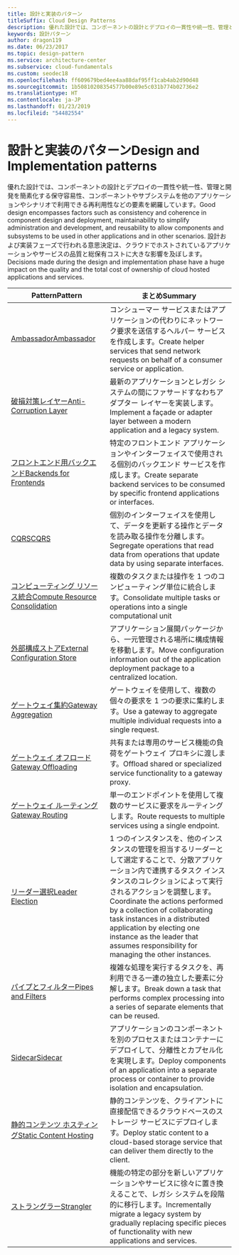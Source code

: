 ```yaml
---
title: 設計と実装のパターン
titleSuffix: Cloud Design Patterns
description: 優れた設計では、コンポーネントの設計とデプロイの一貫性や統一性、管理と開発を簡素化する保守容易性、コンポーネントやサブシステムを他のアプリケーションやシナリオで利用できる再利用性などの要素を網羅しています。 設計および実装フェーズで行われる意思決定は、クラウドでホストされているアプリケーションやサービスの品質と総保有コストに大きな影響を及ぼします。
keywords: 設計パターン
author: dragon119
ms.date: 06/23/2017
ms.topic: design-pattern
ms.service: architecture-center
ms.subservice: cloud-fundamentals
ms.custom: seodec18
ms.openlocfilehash: ff609679bed4ee4aa88daf95ff1cab4ab2d90d48
ms.sourcegitcommit: 1b50810208354577b00e89e5c031b774b02736e2
ms.translationtype: HT
ms.contentlocale: ja-JP
ms.lasthandoff: 01/23/2019
ms.locfileid: "54482554"
---
```

# <a name="design-and-implementation-patterns"></a><span data-ttu-id="05ff6-105">設計と実装のパターン</span><span class="sxs-lookup"><span data-stu-id="05ff6-105">Design and Implementation patterns</span></span>

<span data-ttu-id="05ff6-106">優れた設計では、コンポーネントの設計とデプロイの一貫性や統一性、管理と開発を簡素化する保守容易性、コンポーネントやサブシステムを他のアプリケーションやシナリオで利用できる再利用性などの要素を網羅しています。</span><span class="sxs-lookup"><span data-stu-id="05ff6-106">Good design encompasses factors such as consistency and coherence in component design and deployment, maintainability to simplify administration and development, and reusability to allow components and subsystems to be used in other applications and in other scenarios.</span></span> <span data-ttu-id="05ff6-107">設計および実装フェーズで行われる意思決定は、クラウドでホストされているアプリケーションやサービスの品質と総保有コストに大きな影響を及ぼします。</span><span class="sxs-lookup"><span data-stu-id="05ff6-107">Decisions made during the design and implementation phase have a huge impact on the quality and the total cost of ownership of cloud hosted applications and services.</span></span>

|                                <span data-ttu-id="05ff6-108">Pattern</span><span class="sxs-lookup"><span data-stu-id="05ff6-108">Pattern</span></span>                                 |                                                                                                      <span data-ttu-id="05ff6-109">まとめ</span><span class="sxs-lookup"><span data-stu-id="05ff6-109">Summary</span></span>                                                                                                       |
|------------------------------------------------------------------------|--------------------------------------------------------------------------------------------------------------------------------------------------------------------------------------------------------------------|
|                     [<span data-ttu-id="05ff6-110">Ambassador</span><span class="sxs-lookup"><span data-stu-id="05ff6-110">Ambassador</span></span>](../ambassador.md)                     |                                                         <span data-ttu-id="05ff6-111">コンシューマー サービスまたはアプリケーションの代わりにネットワーク要求を送信するヘルパー サービスを作成します。</span><span class="sxs-lookup"><span data-stu-id="05ff6-111">Create helper services that send network requests on behalf of a consumer service or application.</span></span>                                                          |
|          [<span data-ttu-id="05ff6-112">破損対策レイヤー</span><span class="sxs-lookup"><span data-stu-id="05ff6-112">Anti-Corruption Layer</span></span>](../anti-corruption-layer.md)          |                                                               <span data-ttu-id="05ff6-113">最新のアプリケーションとレガシ システムの間にファサードすなわちアダプター レイヤーを実装します。</span><span class="sxs-lookup"><span data-stu-id="05ff6-113">Implement a façade or adapter layer between a modern application and a legacy system.</span></span>                                                                |
|         [<span data-ttu-id="05ff6-114">フロントエンド用バックエンド</span><span class="sxs-lookup"><span data-stu-id="05ff6-114">Backends for Frontends</span></span>](../backends-for-frontends.md)         |                                                          <span data-ttu-id="05ff6-115">特定のフロントエンド アプリケーションやインターフェイスで使用される個別のバックエンド サービスを作成します。</span><span class="sxs-lookup"><span data-stu-id="05ff6-115">Create separate backend services to be consumed by specific frontend applications or interfaces.</span></span>                                                          |
|                           [<span data-ttu-id="05ff6-116">CQRS</span><span class="sxs-lookup"><span data-stu-id="05ff6-116">CQRS</span></span>](../cqrs.md)                           |                                                         <span data-ttu-id="05ff6-117">個別のインターフェイスを使用して、データを更新する操作とデータを読み取る操作を分離します。</span><span class="sxs-lookup"><span data-stu-id="05ff6-117">Segregate operations that read data from operations that update data by using separate interfaces.</span></span>                                                         |
| [<span data-ttu-id="05ff6-118">コンピューティング リソース統合</span><span class="sxs-lookup"><span data-stu-id="05ff6-118">Compute Resource Consolidation</span></span>](../compute-resource-consolidation.md) |                                                                     <span data-ttu-id="05ff6-119">複数のタスクまたは操作を 1 つのコンピューティング単位に統合します。</span><span class="sxs-lookup"><span data-stu-id="05ff6-119">Consolidate multiple tasks or operations into a single computational unit</span></span>                                                                      |
|   [<span data-ttu-id="05ff6-120">外部構成ストア</span><span class="sxs-lookup"><span data-stu-id="05ff6-120">External Configuration Store</span></span>](../external-configuration-store.md)   |                                                        <span data-ttu-id="05ff6-121">アプリケーション展開パッケージから、一元管理される場所に構成情報を移動します。</span><span class="sxs-lookup"><span data-stu-id="05ff6-121">Move configuration information out of the application deployment package to a centralized location.</span></span>                                                         |
|            [<span data-ttu-id="05ff6-122">ゲートウェイ集約</span><span class="sxs-lookup"><span data-stu-id="05ff6-122">Gateway Aggregation</span></span>](../gateway-aggregation.md)            |                                                                   <span data-ttu-id="05ff6-123">ゲートウェイを使用して、複数の個々の要求を 1 つの要求に集約します。</span><span class="sxs-lookup"><span data-stu-id="05ff6-123">Use a gateway to aggregate multiple individual requests into a single request.</span></span>                                                                   |
|             [<span data-ttu-id="05ff6-124">ゲートウェイ オフロード</span><span class="sxs-lookup"><span data-stu-id="05ff6-124">Gateway Offloading</span></span>](../gateway-offloading.md)             |                                                                      <span data-ttu-id="05ff6-125">共有または専用のサービス機能の負荷をゲートウェイ プロキシに渡します。</span><span class="sxs-lookup"><span data-stu-id="05ff6-125">Offload shared or specialized service functionality to a gateway proxy.</span></span>                                                                       |
|                [<span data-ttu-id="05ff6-126">ゲートウェイ ルーティング</span><span class="sxs-lookup"><span data-stu-id="05ff6-126">Gateway Routing</span></span>](../gateway-routing.md)                |                                                                            <span data-ttu-id="05ff6-127">単一のエンドポイントを使用して複数のサービスに要求をルーティングします。</span><span class="sxs-lookup"><span data-stu-id="05ff6-127">Route requests to multiple services using a single endpoint.</span></span>                                                                            |
|                [<span data-ttu-id="05ff6-128">リーダー選択</span><span class="sxs-lookup"><span data-stu-id="05ff6-128">Leader Election</span></span>](../leader-election.md)                | <span data-ttu-id="05ff6-129">1 つのインスタンスを、他のインスタンスの管理を担当するリーダーとして選定することで、分散アプリケーション内で連携するタスク インスタンスのコレクションによって実行されるアクションを調整します。</span><span class="sxs-lookup"><span data-stu-id="05ff6-129">Coordinate the actions performed by a collection of collaborating task instances in a distributed application by electing one instance as the leader that assumes responsibility for managing the other instances.</span></span> |
|              [<span data-ttu-id="05ff6-130">パイプとフィルター</span><span class="sxs-lookup"><span data-stu-id="05ff6-130">Pipes and Filters</span></span>](../pipes-and-filters.md)              |                                                     <span data-ttu-id="05ff6-131">複雑な処理を実行するタスクを、再利用できる一連の独立した要素に分解します。</span><span class="sxs-lookup"><span data-stu-id="05ff6-131">Break down a task that performs complex processing into a series of separate elements that can be reused.</span></span>                                                      |
|                        [<span data-ttu-id="05ff6-132">Sidecar</span><span class="sxs-lookup"><span data-stu-id="05ff6-132">Sidecar</span></span>](../sidecar.md)                        |                                                  <span data-ttu-id="05ff6-133">アプリケーションのコンポーネントを別のプロセスまたはコンテナーにデプロイして、分離性とカプセル化を実現します。</span><span class="sxs-lookup"><span data-stu-id="05ff6-133">Deploy components of an application into a separate process or container to provide isolation and encapsulation.</span></span>                                                  |
|         [<span data-ttu-id="05ff6-134">静的コンテンツ ホスティング</span><span class="sxs-lookup"><span data-stu-id="05ff6-134">Static Content Hosting</span></span>](../static-content-hosting.md)         |                                                        <span data-ttu-id="05ff6-135">静的コンテンツを、クライアントに直接配信できるクラウドベースのストレージ サービスにデプロイします。</span><span class="sxs-lookup"><span data-stu-id="05ff6-135">Deploy static content to a cloud-based storage service that can deliver them directly to the client.</span></span>                                                        |
|                      [<span data-ttu-id="05ff6-136">ストラングラー</span><span class="sxs-lookup"><span data-stu-id="05ff6-136">Strangler</span></span>](../strangler.md)                      |                                         <span data-ttu-id="05ff6-137">機能の特定の部分を新しいアプリケーションやサービスに徐々に置き換えることで、レガシ システムを段階的に移行します。</span><span class="sxs-lookup"><span data-stu-id="05ff6-137">Incrementally migrate a legacy system by gradually replacing specific pieces of functionality with new applications and services.</span></span>                                          |
